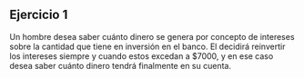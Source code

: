 ## Ejercicio 1

Un hombre desea saber cuánto dinero se genera por concepto de intereses sobre la cantidad que tiene en inversión en el banco.
El decidirá reinvertir los intereses siempre y cuando estos excedan a $7000, y en ese caso desea saber cuánto dinero tendrá finalmente en su cuenta.
